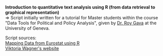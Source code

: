 **Introduction to quantitative text analysis using R (from data retrieval to graphical representation)** <br/>
=> Script initially written for a tutorial for Master students within the course "Data Tools for Political and Policy Analysis", given by [Dr. Roy Gava](http://roygava.com/) at the University of Geneva.

 
Script sources: <br/>
[Mapping Data from Eurostat using R](http://rstudio-pubs-static.s3.amazonaws.com/8955_871d064627354ed489b8c28b78ef1d0b.html) <br/>
[Viktoria Wagner's website](http://viktoriawagner.weebly.com/blog/euromed-base-map-in-r)


